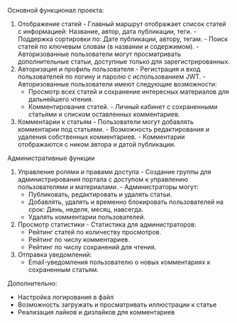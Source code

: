 Основной функционал проекта:
  1) Отображение статей
    - Главный маршрут отображает список статей с информацией: Название, автор, дата публикации, теги.
    - Поддержка сортировки по: Дате публикации, автору, тегам.
    - Поиск статей по ключевым словам (в названии и содержимом).
    - Авторизованные пользователи могут просматривать дополнительные статьи, доступные только для зарегистрированных.
  2) Авторизация и профиль пользователя
    - Регистрация и вход пользователей по логину и паролю с использованием JWT.
    - Авторизованные пользователи имеют следующие возможности:
      - Просмотр всех статей и сохранение интересных материалов для дальнейшего чтения.
      - Комментирование статей.
    - Личный кабинет с сохраненными статьями и списком оставленных комментариев.
  3) Комментарии к статьям
    - Пользователи могут добавлять комментарии под статьями.
    - Возможность редактирования и удаления собственных комментариев.
    - Комментарии отображаются с ником автора и датой публикации.
     
Административные функции
  1) Управление ролями и правами доступа
    - Создание группы для администрирования портала с доступом к управлению пользователями и материалами.
    - Администраторы могут:
      - Публиковать, редактировать и удалять статьи.
      - Добавлять, удалять и временно блокировать пользователей на срок: День, неделя, месяц, навсегда.
      - Удалять комментарии пользователей.
  2) Просмотр статистики
    - Статистика для администраторов:
      - Рейтинг статей по количеству просмотров.
      - Рейтинг по числу комментариев.
      - Рейтинг по числу сохранений для чтения.
  3) Отправка уведомлений:
      - Email-уведомления пользователю о новых комментариях к сохраненным статьям.

Дополнительно:
- Настройка логирования в файл
- Возможность загружать и просматривать иллюстрации к статье
- Реализация лайков и дизлайков для комментариев

